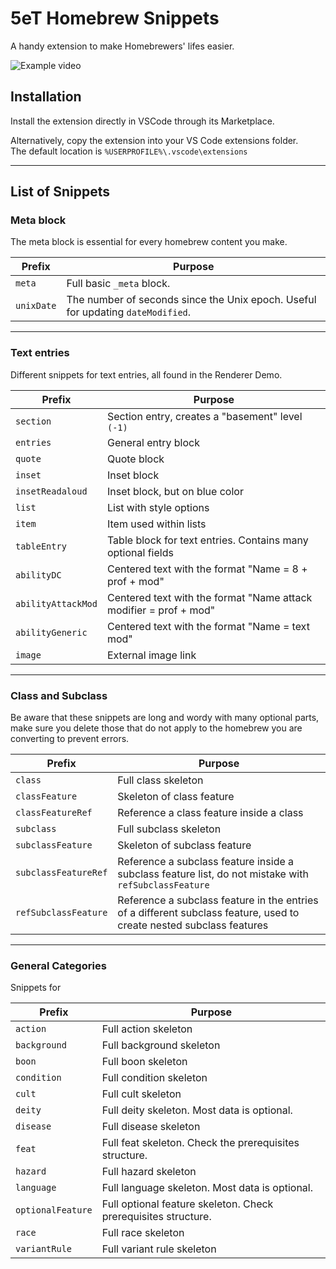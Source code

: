 # 5eT Homebrew Snippets

A handy extension to make Homebrewers' lifes easier.  

![Example video](https://raw.githubusercontent.com/Git-GoR/5eT-homebrew-snippets/main/images/example.webp)

## Installation

Install the extension directly in VSCode through its Marketplace.

Alternatively, copy the extension into your VS Code extensions folder.  
 The default location is `%USERPROFILE%\.vscode\extensions`

---
## List of Snippets

### Meta block

The meta block is essential for every homebrew content you make.

| Prefix        | Purpose        |
|---------------|----------------|
| `meta` | Full basic `_meta` block. |
| `unixDate` | The number of seconds since the Unix epoch. Useful for updating `dateModified`. |

---

### Text entries

Different snippets for text entries, all found in the Renderer Demo.

| Prefix        | Purpose        |
|---------------|----------------|
| `section` | Section entry, creates a "basement" level `(-1)` |
| `entries` | General entry block |
| `quote` | Quote block|
| `inset` | Inset block |
| `insetReadaloud` | Inset block, but on blue color |
| `list` | List with style options |
| `item` | Item used within lists |
| `tableEntry` | Table block for text entries. Contains many optional fields |
| `abilityDC` | Centered text with the format "Name = 8 + prof + mod" |
| `abilityAttackMod` | Centered text with the format "Name attack modifier = prof + mod" |
| `abilityGeneric` | Centered text with the format "Name  = text mod" |
| `image` | External image link |

---

### Class and Subclass

Be aware that these snippets are long and wordy with many optional parts, make sure you delete those that do not apply to the homebrew you are converting to prevent errors.

| Prefix        | Purpose        |
|---------------|----------------|
| `class` | Full class skeleton |
| `classFeature` | Skeleton of class feature |
| `classFeatureRef` | Reference a class feature inside a class |
| `subclass` | Full subclass skeleton |
| `subclassFeature` | Skeleton of subclass feature |
| `subclassFeatureRef` | Reference a subclass feature inside a subclass feature list, do not mistake with `refSubclassFeature` |
| `refSubclassFeature` | Reference a subclass feature in the entries of a different subclass feature, used to create nested subclass features |

---

### General Categories

Snippets for 

| Prefix        | Purpose        |
|---------------|----------------|
| `action` | Full action skeleton |
| `background` | Full background skeleton |
| `boon` | Full boon skeleton |
| `condition` | Full condition skeleton |
| `cult` | Full cult skeleton |
| `deity` | Full deity skeleton. Most data is optional. |
| `disease` | Full disease skeleton |
| `feat` | Full feat skeleton. Check the prerequisites structure. |
| `hazard` | Full hazard skeleton |
| `language` | Full language skeleton. Most data is optional. |
| `optionalFeature` | Full optional feature skeleton. Check prerequisites structure. |
| `race` | Full race skeleton |
| `variantRule` | Full variant rule skeleton |